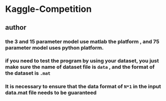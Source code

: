 # Kaggle-Competition

## author

### the 3 and 15 parameter model use matlab the platform , and 75 parameter model uses python platform.

### if you need to test the program by using your dataset, you just make sure the name of dataset file is ```data``` , and the format of the dataset is ```.mat```

### It is necessary to ensure that the data format of ```N*1``` in the input data.mat file needs to be guaranteed
